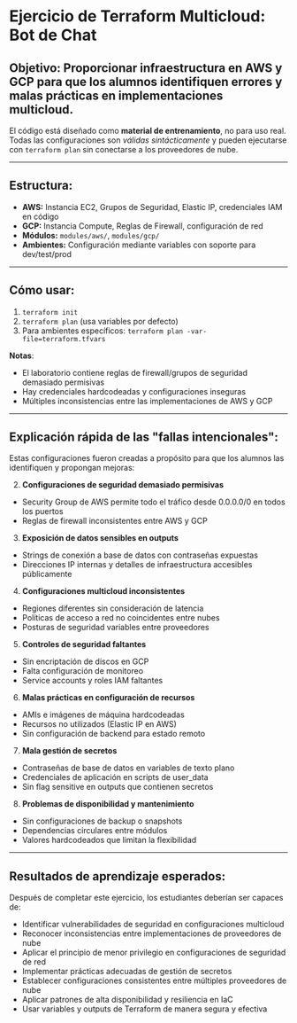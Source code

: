 # Ejercicio de Terraform Multicloud: Bot de Chat

## Objetivo: Proporcionar infraestructura en AWS y GCP para que los alumnos identifiquen errores y malas prácticas en implementaciones multicloud.

El código está diseñado como **material de entrenamiento**, no para uso real.
Todas las configuraciones son *válidas sintácticamente* y pueden ejecutarse con `terraform plan`
sin conectarse a los proveedores de nube.

---

## Estructura:

- **AWS:** Instancia EC2, Grupos de Seguridad, Elastic IP, credenciales IAM en código
- **GCP:** Instancia Compute, Reglas de Firewall, configuración de red
- **Módulos:** `modules/aws/`, `modules/gcp/`
- **Ambientes:** Configuración mediante variables con soporte para dev/test/prod

---

## Cómo usar:

1. `terraform init`
2. `terraform plan` (usa variables por defecto)
3. Para ambientes específicos: `terraform plan -var-file=terraform.tfvars`

**Notas**:

- El laboratorio contiene reglas de firewall/grupos de seguridad demasiado permisivas
- Hay credenciales hardcodeadas y configuraciones inseguras
- Múltiples inconsistencias entre las implementaciones de AWS y GCP

---

## Explicación rápida de las "fallas intencionales":

Estas configuraciones fueron creadas a propósito para que los alumnos las identifiquen y propongan mejoras:

2. **Configuraciones de seguridad demasiado permisivas**

- Security Group de AWS permite todo el tráfico desde 0.0.0.0/0 en todos los puertos
- Reglas de firewall inconsistentes entre AWS y GCP

3. **Exposición de datos sensibles en outputs**

- Strings de conexión a base de datos con contraseñas expuestas
- Direcciones IP internas y detalles de infraestructura accesibles públicamente

4. **Configuraciones multicloud inconsistentes**

- Regiones diferentes sin consideración de latencia
- Políticas de acceso a red no coincidentes entre nubes
- Posturas de seguridad variables entre proveedores

5. **Controles de seguridad faltantes**

- Sin encriptación de discos en GCP
- Falta configuración de monitoreo
- Service accounts y roles IAM faltantes

6. **Malas prácticas en configuración de recursos**

- AMIs e imágenes de máquina hardcodeadas
- Recursos no utilizados (Elastic IP en AWS)
- Sin configuración de backend para estado remoto

7. **Mala gestión de secretos**

- Contraseñas de base de datos en variables de texto plano
- Credenciales de aplicación en scripts de user_data
- Sin flag sensitive en outputs que contienen secretos

8. **Problemas de disponibilidad y mantenimiento**

- Sin configuraciones de backup o snapshots
- Dependencias circulares entre módulos
- Valores hardcodeados que limitan la flexibilidad

---

## Resultados de aprendizaje esperados:

Después de completar este ejercicio, los estudiantes deberían ser capaces de:

- Identificar vulnerabilidades de seguridad en configuraciones multicloud
- Reconocer inconsistencias entre implementaciones de proveedores de nube
- Aplicar el principio de menor privilegio en configuraciones de seguridad de red
- Implementar prácticas adecuadas de gestión de secretos
- Establecer configuraciones consistentes entre múltiples proveedores de nube
- Aplicar patrones de alta disponibilidad y resiliencia en IaC
- Usar variables y outputs de Terraform de manera segura y efectiva